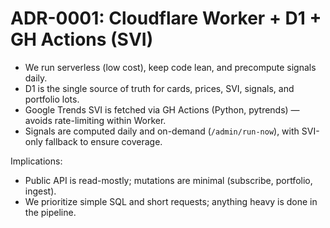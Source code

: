 # ADR-0001: Cloudflare Worker + D1 + GH Actions (SVI)

- We run serverless (low cost), keep code lean, and precompute signals daily.
- D1 is the single source of truth for cards, prices, SVI, signals, and portfolio lots.
- Google Trends SVI is fetched via GH Actions (Python, pytrends) — avoids rate-limiting within Worker.
- Signals are computed daily and on-demand (`/admin/run-now`), with SVI-only fallback to ensure coverage.

Implications:
- Public API is read-mostly; mutations are minimal (subscribe, portfolio, ingest).
- We prioritize simple SQL and short requests; anything heavy is done in the pipeline.
